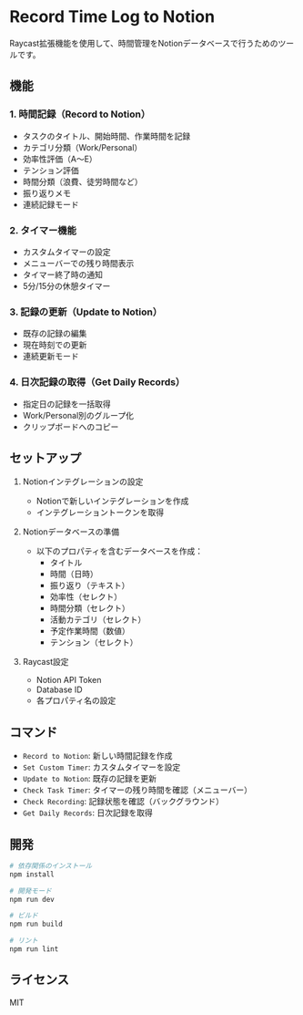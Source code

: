# Record Time Log to Notion

Raycast拡張機能を使用して、時間管理をNotionデータベースで行うためのツールです。

## 機能

### 1. 時間記録（Record to Notion）
- タスクのタイトル、開始時間、作業時間を記録
- カテゴリ分類（Work/Personal）
- 効率性評価（A～E）
- テンション評価
- 時間分類（浪費、徒労時間など）
- 振り返りメモ
- 連続記録モード

### 2. タイマー機能
- カスタムタイマーの設定
- メニューバーでの残り時間表示
- タイマー終了時の通知
- 5分/15分の休憩タイマー

### 3. 記録の更新（Update to Notion）
- 既存の記録の編集
- 現在時刻での更新
- 連続更新モード

### 4. 日次記録の取得（Get Daily Records）
- 指定日の記録を一括取得
- Work/Personal別のグループ化
- クリップボードへのコピー

## セットアップ

1. Notionインテグレーションの設定
   - Notionで新しいインテグレーションを作成
   - インテグレーショントークンを取得

2. Notionデータベースの準備
   - 以下のプロパティを含むデータベースを作成：
     - タイトル
     - 時間（日時）
     - 振り返り（テキスト）
     - 効率性（セレクト）
     - 時間分類（セレクト）
     - 活動カテゴリ（セレクト）
     - 予定作業時間（数値）
     - テンション（セレクト）

3. Raycast設定
   - Notion API Token
   - Database ID
   - 各プロパティ名の設定

## コマンド

- `Record to Notion`: 新しい時間記録を作成
- `Set Custom Timer`: カスタムタイマーを設定
- `Update to Notion`: 既存の記録を更新
- `Check Task Timer`: タイマーの残り時間を確認（メニューバー）
- `Check Recording`: 記録状態を確認（バックグラウンド）
- `Get Daily Records`: 日次記録を取得

## 開発

```bash
# 依存関係のインストール
npm install

# 開発モード
npm run dev

# ビルド
npm run build

# リント
npm run lint
```

## ライセンス

MIT
